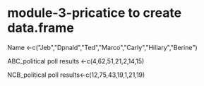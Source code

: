 # module-3-pricatice to create data.frame
Name <-c("Jeb","Dpnald","Ted","Marco","Carly","Hillary","Berine")

ABC_political poll results <-c(4,62,51,21,2,14,15)

NCB_political poll results<-c(12,75,43,19,1,21,19)



